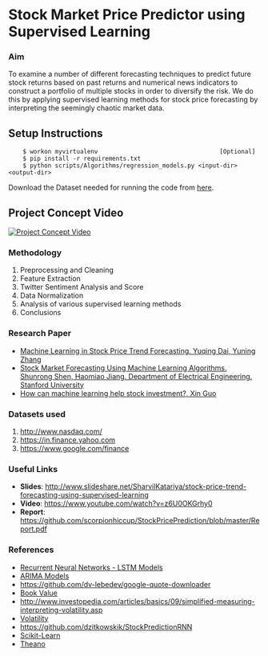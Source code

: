 # Stock Market Price Predictor using Supervised Learning

### Aim
To examine a number of different forecasting techniques to predict future stock returns based on past returns and numerical news indicators to construct a portfolio of multiple stocks in order to diversify the risk. We do this by applying supervised learning methods for stock price forecasting by interpreting the seemingly chaotic market data.

## Setup Instructions
```
    $ workon myvirtualenv                                  [Optional]
    $ pip install -r requirements.txt
    $ python scripts/Algorithms/regression_models.py <input-dir> <output-dir>
```

Download the Dataset needed for running the code from [here](https://drive.google.com/open?id=0B2lCmt16L_r3SUtrTjBlRHk3d1E).

## Project Concept Video
[![Project Concept Video](screenshots/presentation.gif)](https://www.youtube.com/watch?v=z6U0OKGrhy0)

### Methodology 
1. Preprocessing and Cleaning
2. Feature Extraction
3. Twitter Sentiment Analysis and Score
4. Data Normalization
5. Analysis of various supervised learning methods
6. Conclusions

### Research Paper
- [Machine Learning in Stock Price Trend Forecasting. Yuqing Dai, Yuning Zhang](http://cs229.stanford.edu/proj2013/DaiZhang-MachineLearningInStockPriceTrendForecasting.pdf)
- [Stock Market Forecasting Using Machine Learning Algorithms. Shunrong Shen, Haomiao Jiang. Department of Electrical Engineering. Stanford University](http://cs229.stanford.edu/proj2012/ShenJiangZhang-StockMarketForecastingusingMachineLearningAlgorithms.pdf)
- [How can machine learning help stock investment?, Xin Guo](http://cs229.stanford.edu/proj2015/009_report.pdf)


### Datasets used
1. http://www.nasdaq.com/
2. https://in.finance.yahoo.com
3. https://www.google.com/finance


### Useful Links 
- **Slides**: http://www.slideshare.net/SharvilKatariya/stock-price-trend-forecasting-using-supervised-learning
- **Video**: https://www.youtube.com/watch?v=z6U0OKGrhy0
- **Report**: https://github.com/scorpionhiccup/StockPricePrediction/blob/master/Report.pdf

### References
- [Recurrent Neural Networks - LSTM Models](http://colah.github.io/posts/2015-08-Understanding-LSTMs/)
- [ARIMA Models](http://people.duke.edu/~rnau/411arim.htm)
- https://github.com/dv-lebedev/google-quote-downloader
- [Book Value](http://www.investopedia.com/terms/b/bookvalue.asp)
- http://www.investopedia.com/articles/basics/09/simplified-measuring-interpreting-volatility.asp
- [Volatility](http://www.stock-options-made-easy.com/volatility-index.html)
- https://github.com/dzitkowskik/StockPredictionRNN
- [Scikit-Learn](http://scikit-learn.org/stable/)
- [Theano](http://deeplearning.net/software/theano/)
